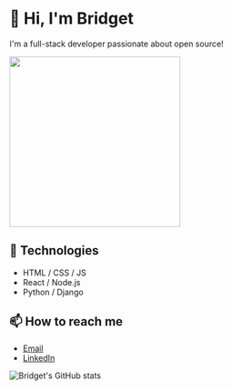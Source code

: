 # 👋 Hi, I'm Bridget

I'm a full-stack developer passionate about open source!

<img src="https://media.giphy.com/media/L8K62iTDkzGX6/giphy.gif" width="300"/>

## 🚀 Technologies

- HTML / CSS / JS
- React / Node.js
- Python / Django

## 📫 How to reach me
- [Email](mailto:bridget@gmail.com)
- [LinkedIn](https://linkedin.com/in/bridget100)

<!-- You can also include stats and badges -->

![Bridget's GitHub stats](https://github-readme-stats.vercel.app/api?username=muganga-charles&show_icons=true)
